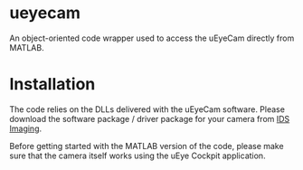 # ueyecam
An object-oriented code wrapper used to access the uEyeCam directly from MATLAB.

# Installation
The code relies on the DLLs delivered with the uEyeCam software. Please download the software package / driver package for your camera from [IDS Imaging](https://de.ids-imaging.com).

Before getting started with the MATLAB version of the code, please make sure that the camera itself works using the uEye Cockpit application.
